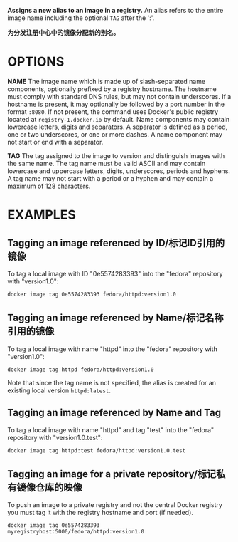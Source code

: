 
**Assigns a new alias to an image in a registry.** An alias refers to the
entire image name including the optional `TAG` after the ':'.

**为分发注册中心中的镜像分配新的别名。**

# OPTIONS
**NAME**
   The image name which is made up of slash-separated name components, 
   optionally prefixed by a registry hostname. The hostname must comply with 
   standard DNS rules, but may not contain underscores. If a hostname is 
   present, it may optionally be followed by a port number in the format 
   `:8080`. If not present, the command uses Docker's public registry located at
   `registry-1.docker.io` by default. Name components may contain lowercase 
   letters, digits and separators. A separator is defined as a period, one or
   two underscores, or one or more dashes. A name component may not start or end 
   with a separator.

**TAG**
   The tag assigned to the image to version and distinguish images with the same
   name. The tag name must be valid ASCII and may contain lowercase and
   uppercase letters, digits, underscores, periods and hyphens. A tag name
   may not start with a period or a hyphen and may contain a maximum of 128
   characters.

# EXAMPLES

## Tagging an image referenced by ID/标记ID引用的镜像

To tag a local image with ID "0e5574283393" into the "fedora" repository with 
"version1.0":

    docker image tag 0e5574283393 fedora/httpd:version1.0

## Tagging an image referenced by Name/标记名称引用的镜像

To tag a local image with name "httpd" into the "fedora" repository with 
"version1.0":

    docker image tag httpd fedora/httpd:version1.0

Note that since the tag name is not specified, the alias is created for an
existing local version `httpd:latest`.

## Tagging an image referenced by Name and Tag

To tag a local image with name "httpd" and tag "test" into the "fedora"
repository with "version1.0.test":

    docker image tag httpd:test fedora/httpd:version1.0.test

## Tagging an image for a private repository/标记私有镜像仓库的映像

To push an image to a private registry and not the central Docker
registry you must tag it with the registry hostname and port (if needed).

    docker image tag 0e5574283393 myregistryhost:5000/fedora/httpd:version1.0

